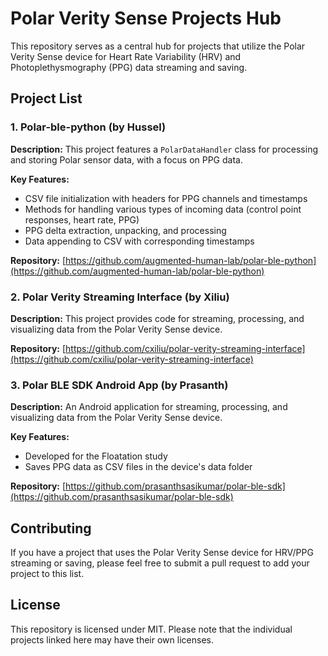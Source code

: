 # Polar Verity Sense Projects Hub

This repository serves as a central hub for projects that utilize the Polar Verity Sense device for Heart Rate Variability (HRV) and Photoplethysmography (PPG) data streaming and saving.

## Project List

### 1. Polar-ble-python (by Hussel)

**Description:** This project features a `PolarDataHandler` class for processing and storing Polar sensor data, with a focus on PPG data.

**Key Features:**
- CSV file initialization with headers for PPG channels and timestamps
- Methods for handling various types of incoming data (control point responses, heart rate, PPG)
- PPG delta extraction, unpacking, and processing
- Data appending to CSV with corresponding timestamps

**Repository:** [https://github.com/augmented-human-lab/polar-ble-python](https://github.com/augmented-human-lab/polar-ble-python)

### 2. Polar Verity Streaming Interface (by Xiliu)

**Description:** This project provides code for streaming, processing, and visualizing data from the Polar Verity Sense device.

**Repository:** [https://github.com/cxiliu/polar-verity-streaming-interface](https://github.com/cxiliu/polar-verity-streaming-interface)

### 3. Polar BLE SDK Android App (by Prasanth)

**Description:** An Android application for streaming, processing, and visualizing data from the Polar Verity Sense device.

**Key Features:**
- Developed for the Floatation study
- Saves PPG data as CSV files in the device's data folder

**Repository:** [https://github.com/prasanthsasikumar/polar-ble-sdk](https://github.com/prasanthsasikumar/polar-ble-sdk)

## Contributing

If you have a project that uses the Polar Verity Sense device for HRV/PPG streaming or saving, please feel free to submit a pull request to add your project to this list.

## License

This repository is licensed under MIT. Please note that the individual projects linked here may have their own licenses.
